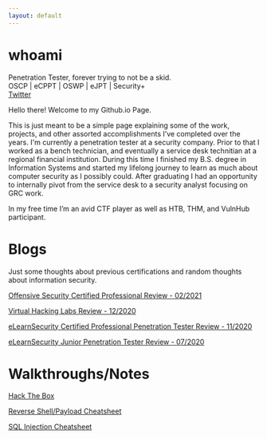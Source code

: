 ```yaml
---
layout: default
---
```


# whoami

Penetration Tester, forever trying to not be a skid.  
OSCP | eCPPT | OSWP | eJPT | Security+  
[Twitter](https://twitter.com/x0_Neo)    

Hello there! Welcome to my Github.io Page.  

This is just meant to be a simple page explaining some of the work, projects, and other assorted accomplishments I’ve completed over the years.  I'm currently a penetration tester at a security company.  Prior to that I worked as a bench technician, and eventually a service desk technitian at a regional financial institution.  During this time I finished my B.S. degree in Information Systems and started my lifelong journey to learn as much about computer security as I possibly could.  After graduating I had an opportunity to internally pivot from the service desk to a security analyst focusing on GRC work.

In my free time I’m an avid CTF player as well as HTB, THM, and VulnHub participant. 

# Blogs  
Just some thoughts about previous certifications and random thoughts about information security.  

[Offensive Security Certified Professional Review - 02/2021](./Blog/OSCPReview.md)  

[Virtual Hacking Labs Review - 12/2020](./Blog/VHLReview.md)

[eLearnSecurity Certified Professional Penetration Tester Review - 11/2020](./Blog/ecpptReview.md)

[eLearnSecurity Junior Penetration Tester Review - 07/2020](./Blog/ejptReview.md)


# Walkthroughs/Notes

[Hack The Box](./HTB/)

[Reverse Shell/Payload Cheatsheet](./misc/RevShellCS.md)

[SQL Injection Cheatsheet](./misc/SQLI_Cheatsheet.md)

